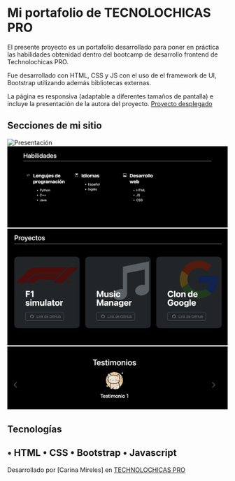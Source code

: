 # Mi portafolio de TECNOLOCHICAS PRO 
El presente proyecto es un portafolio desarrollado para poner en práctica las habilidades obtenidad dentro del bootcamp de desarrollo frontend de Technolochicas PRO.

Fue desarrollado con HTML, CSS y JS con el uso de el framework de UI, Bootstrap utilizando además bibliotecas externas.

La página es responsiva (adaptable a diferentes tamaños de pantalla) e incluye la presentación de la autora del proyecto.
[Proyecto desplegado](https://carinacmr.netlify.app)
## Secciones de mi sitio
![Presentación](assets/readme/1.png)
![Habilidades](assets/readme/2.png)
![Proyectos](assets/readme/3.png)
![Testimonios](assets/readme/4.png)
## Tecnologías
•⁠  ⁠HTML
•⁠  ⁠CSS
•⁠  ⁠Bootstrap 
•⁠  ⁠Javascript
---
Desarrollado por [Carina Mireles]
 en [TECHNOLOCHICAS PRO](https://tecnolochicas.mx/)